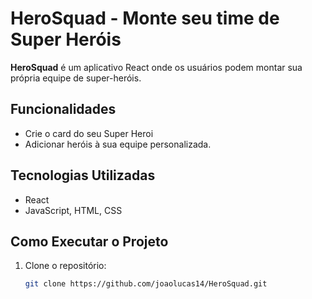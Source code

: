 # HeroSquad - Monte seu time de Super Heróis

**HeroSquad** é um aplicativo React onde os usuários podem montar sua própria equipe de super-heróis.

## Funcionalidades

- Crie o card do seu Super Heroi
- Adicionar heróis à sua equipe personalizada.

## Tecnologias Utilizadas

- React
- JavaScript, HTML, CSS

## Como Executar o Projeto

1. Clone o repositório:
   ```bash
   git clone https://github.com/joaolucas14/HeroSquad.git
   ```

